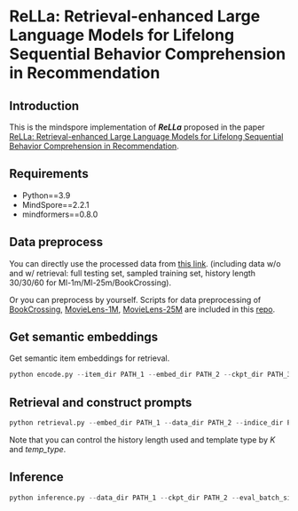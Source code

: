 # ReLLa: Retrieval-enhanced Large Language Models for Lifelong Sequential Behavior Comprehension in Recommendation

## Introduction
This is the mindspore implementation of ***ReLLa*** proposed in the paper [ReLLa: Retrieval-enhanced Large Language Models for Lifelong Sequential Behavior Comprehension in Recommendation](https://arxiv.org/abs/2308.11131).

## Requirements
- Python==3.9
- MindSpore==2.2.1
- mindformers==0.8.0

## Data preprocess
You can directly use the processed data from [this link](https://drive.google.com/drive/folders/1av6mZpk0ThmkOKy5Y_dUnsLRdRK8oBjQ?usp=sharing). (including data w/o and w/ retrieval: full testing set, sampled training set, history length 30/30/60 for Ml-1m/Ml-25m/BookCrossing).

Or you can preprocess by yourself.
Scripts for data preprocessing of [BookCrossing](http://www2.informatik.uni-freiburg.de/~cziegler/BX/), [MovieLens-1M](https://grouplens.org/datasets/movielens/1m/), [MovieLens-25M](https://grouplens.org/datasets/movielens/25m/) are included in this [repo](https://github.com/LaVieEnRose365/ReLLa).

## Get semantic embeddings
Get semantic item embeddings for retrieval.
~~~python
python encode.py --item_dir PATH_1 --embed_dir PATH_2 --ckpt_dir PATH_3
~~~

## Retrieval and construct prompts
~~~python
python retrieval.py --embed_dir PATH_1 --data_dir PATH_2 --indice_dir PATH_3 --meta_dir PATH_4 --output_dir PATH_5 --use_pca --K 30 --temp_type sequential
~~~
Note that you can control the history length used and template type by *K* and *temp_type*.


## Inference
~~~python
python inference.py --data_dir PATH_1 --ckpt_dir PATH_2 --eval_batch_size 1
~~~

